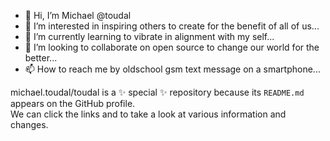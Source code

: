 - 👋 Hi, I’m Michael @toudal
- 👀 I’m interested in inspiring others to create for the benefit of all of us...
- 🌱 I’m currently learning to vibrate in alignment with my self...
- 💞️ I’m looking to collaborate on open source to change our world for the better...
- 📫 How to reach me by oldschool gsm text message on a smartphone...

michael.toudal/toudal is a ✨ special ✨ repository because its `README.md` appears on the GitHub profile.
<br>
We can click the links and to take a look at various information and changes.
